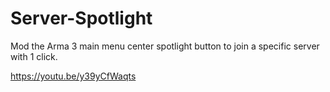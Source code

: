 # Server-Spotlight
Mod the Arma 3 main menu center spotlight button to join a specific server with 1 click.

https://youtu.be/y39yCfWaqts
